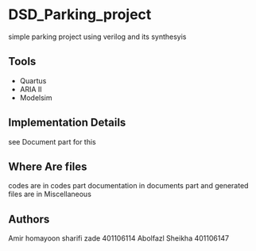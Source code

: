 

# DSD_Parking_project

simple parking project using verilog and its synthesyis

## Tools
- Quartus
- ARIA II
- Modelsim


## Implementation Details
see Document part for this
## Where Are files
codes are in codes part
documentation in documents part
and generated files are in Miscellaneous


## Authors
Amir homayoon sharifi zade 401106114
Abolfazl Sheikha 401106147

